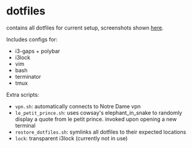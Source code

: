 # dotfiles

contains all dotfiles for current setup, screenshots shown
[here](https://imgur.com/a/6Neut).

Includes configs for:
* i3-gaps + polybar
* i3lock
* vim
* bash
* terminator
* tmux

Extra scripts:
* `vpn.sh`: automatically connects to Notre Dame vpn
* `le_petit_prince.sh`: uses cowsay's elephant_in_snake to randomly display a
  quote from le petit prince. invoked upon opening a new terminal
* `restore_dotfiles.sh`: symlinks all dotfiles to their expected locations
* `lock`: transparent i3lock (currently not in use)
